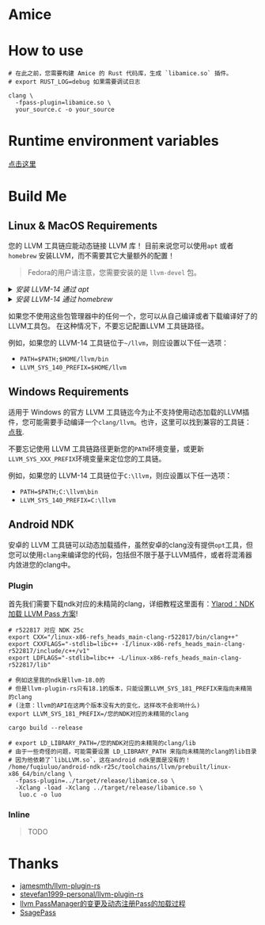 # Amice 

# How to use

```shell
# 在此之前，您需要构建 Amice 的 Rust 代码库，生成 `libamice.so` 插件。
# export RUST_LOG=debug 如果需要调试日志

clang \
  -fpass-plugin=libamice.so \
  your_source.c -o your_source
```

# Runtime environment variables

[点击这里](https://github.com/fuqiuluo/amice/wiki)

# Build Me

## Linux & MacOS Requirements

您的 LLVM 工具链应能动态链接 LLVM 库！ 目前来说您可以使用`apt` 或者 `homebrew` 安装LLVM，而不需要其它大量额外的配置！

> Fedora的用户请注意，您需要安装的是 `llvm-devel` 包。

<details>
 <summary><em>安装 LLVM-14 通过 apt</em></summary>

 ```shell
 $ apt install llvm-14
 ```

 </details>

<details>
 <summary><em>安装 LLVM-14 通过 homebrew</em></summary>

 ```shell
 $ brew install llvm@14
 ```

 </details>

如果您不使用这些包管理器中的任何一个，您可以从自己编译或者下载编译好了的LLVM工具包。
在这种情况下，不要忘记配置LLVM 工具链路径。

例如，如果您的 LLVM-14 工具链位于`~/llvm`，则应设置以下任一选项：
- `PATH=$PATH;$HOME/llvm/bin`
- `LLVM_SYS_140_PREFIX=$HOME/llvm`

## Windows Requirements

适用于 Windows 的官方 LLVM 工具链迄今为止不支持使用动态加载的LLVM插件，您可能需要手动编译一个`clang/llvm`。也许，这里可以找到兼容的工具链：[点我](https://github.com/jamesmth/llvm-project/releases).

不要忘记使用 LLVM 工具链路径更新您的`PATH`环境变量，或更新`LLVM_SYS_XXX_PREFIX`环境变量来定位您的工具链。

例如，如果您的 LLVM-14 工具链位于`C:\llvm`，则应设置以下任一选项：
- `PATH=$PATH;C:\llvm\bin`
- `LLVM_SYS_140_PREFIX=C:\llvm`

## Android NDK

安卓的 LLVM 工具链可以动态加载插件，虽然安卓的clang没有提供`opt`工具，但您可以使用`clang`来编译您的代码，包括但不限于基于LLVM插件，或者将混淆器内敛进您的clang中。

### Plugin

首先我们需要下载ndk对应的未精简的clang，详细教程这里面有：[Ylarod：NDK加载 LLVM Pass 方案](https://xtuly.cn/article/ndk-load-llvm-pass-plugin)!

```shell
# r522817 对应 NDK 25c
export CXX="/linux-x86-refs_heads_main-clang-r522817/bin/clang++"
export CXXFLAGS="-stdlib=libc++ -I/linux-x86-refs_heads_main-clang-r522817/include/c++/v1"
export LDFLAGS="-stdlib=libc++ -L/linux-x86-refs_heads_main-clang-r522817/lib"

# 例如这里我的ndk是llvm-18.0的
# 但是llvm-plugin-rs只有18.1的版本，只能设置LLVM_SYS_181_PREFIX来指向未精简的clang
# (注意：llvm的API在这两个版本没有大的变化，这样改不会影响什么)
export LLVM_SYS_181_PREFIX=/您的NDK对应的未精简的clang

cargo build --release

# export LD_LIBRARY_PATH=/您的NDK对应的未精简的clang/lib
# 由于一些奇怪的问题，可能需要设置 LD_LIBRARY_PATH 来指向未精简的clang的lib目录
# 因为他依赖了`libLLVM.so`，这在android ndk里面是没有的！
/home/fuqiuluo/android-ndk-r25c/toolchains/llvm/prebuilt/linux-x86_64/bin/clang \
  -fpass-plugin=../target/release/libamice.so \
  -Xclang -load -Xclang ../target/release/libamice.so \
   luo.c -o luo
```

### Inline 

> TODO

# Thanks

- [jamesmth/llvm-plugin-rs](https://github.com/jamesmth/llvm-plugin-rs/tree/feat/llvm-20#)
- [stevefan1999-personal/llvm-plugin-rs](https://github.com/stevefan1999-personal/llvm-plugin-rs)
- [llvm PassManager的变更及动态注册Pass的加载过程](https://bbs.kanxue.com/thread-272801.htm)
- [SsagePass](https://github.com/SsageParuders/SsagePass)